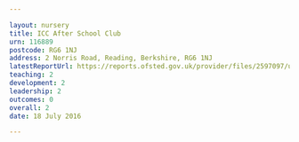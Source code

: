 ```yaml
---

layout: nursery
title: ICC After School Club
urn: 116889
postcode: RG6 1NJ
address: 2 Norris Road, Reading, Berkshire, RG6 1NJ
latestReportUrl: https://reports.ofsted.gov.uk/provider/files/2597097/urn/116889.pdf
teaching: 2
development: 2
leadership: 2
outcomes: 0
overall: 2
date: 18 July 2016

---
```

